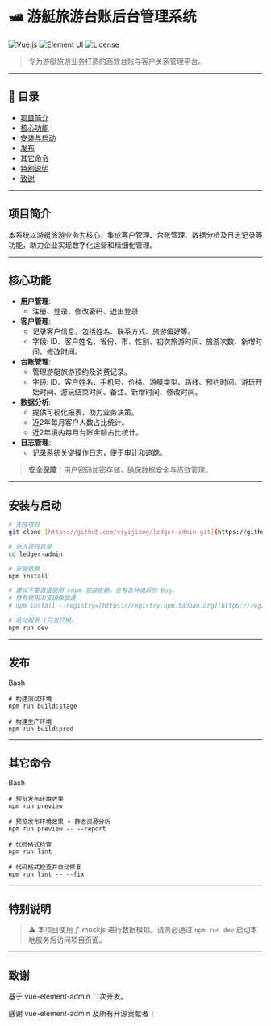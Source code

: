 # 🛥️ 游艇旅游台账后台管理系统

[![Vue.js](https://img.shields.io/badge/Vue-2.6.14-brightgreen.svg)](https://vuejs.org/)
[![Element UI](https://img.shields.io/badge/Element--UI-2.15.6-blue.svg)](https://element.eleme.io/)
[![License](https://img.shields.io/badge/license-MIT-blue.svg)](LICENSE)

> 专为游艇旅游业务打造的高效台账与客户关系管理平台。

---

## 📑 目录

- [项目简介](#项目简介)
- [核心功能](#核心功能)
- [安装与启动](#安装与启动)
- [发布](#发布)
- [其它命令](#其它命令)
- [特别说明](#特别说明)
- [致谢](#致谢)

---

## 项目简介

本系统以游艇旅游业务为核心，集成客户管理、台账管理、数据分析及日志记录等功能，助力企业实现数字化运营和精细化管理。

---

## 核心功能

-   **用户管理**:
    * 注册、登录、修改密码、退出登录
-   **客户管理**:
    * 记录客户信息，包括姓名、联系方式、旅游偏好等。
    * 字段: ID、客户姓名、省份、市、性别、初次旅游时间、旅游次数、新增时间、修改时间。
-   **台账管理**:
    * 管理游艇旅游预约及消费记录。
    * 字段: ID、客户姓名、手机号、价格、游艇类型、路线、预约时间、游玩开始时间、游玩结束时间、备注、新增时间、修改时间。
-   **数据分析**:
    * 提供可视化报表，助力业务决策。
    * 近2年每月客户人数占比统计。
    * 近2年境内每月台账金额占比统计。
-   **日志管理**:
    * 记录系统关键操作日志，便于审计和追踪。

> **安全保障**：用户密码加密存储，确保数据安全与高效管理。

---

## 安装与启动

```bash
# 克隆项目
git clone [https://github.com/siyijiang/ledger-admin.git](https://github.com/siyijiang/ledger-admin.git) # Or your new repository URL

# 进入项目目录
cd ledger-admin

# 安装依赖
npm install

# 建议不要直接使用 cnpm 安装依赖，会有各种诡异的 bug。
# 推荐使用淘宝镜像加速
# npm install --registry=[https://registry.npm.taobao.org](https://registry.npm.taobao.org)

# 启动服务 (开发环境)
npm run dev
````

---

## 发布

Bash

```
# 构建测试环境
npm run build:stage

# 构建生产环境
npm run build:prod
```

---

## 其它命令

Bash

```
# 预览发布环境效果
npm run preview

# 预览发布环境效果 + 静态资源分析
npm run preview -- --report

# 代码格式检查
npm run lint

# 代码格式检查并自动修复
npm run lint -- --fix
```

---

## 特别说明

> ⚠️ 本项目使用了 mockjs 进行数据模拟。请务必通过 `npm run dev` 启动本地服务后访问项目页面。

---

## 致谢

基于 vue-element-admin 二次开发。

感谢 vue-element-admin 及所有开源贡献者！